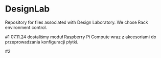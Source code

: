 # DesignLab
Repository for files associated with Design Laboratory. 
We chose Rack environment control.

#1
07.11.24 dostaliśmy moduł Raspberry Pi Compute wraz z akcesoriami do przeprowadzania konfiguracji płytki.

#2
